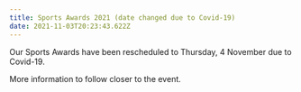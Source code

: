 ```yaml
---
title: Sports Awards 2021 (date changed due to Covid-19)
date: 2021-11-03T20:23:43.622Z
---
```

Our Sports Awards have been rescheduled to Thursday, 4 November due to Covid-19.

More information to follow closer to the event.